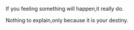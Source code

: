 If you feeling something will happen,it really do.

Nothing to explain,only because it is your destiny.